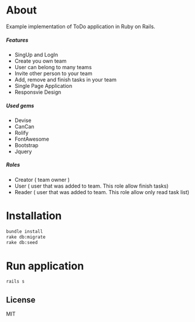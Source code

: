 # About

Example implementation of ToDo application in Ruby on Rails. 


##### Features

* SingUp and LogIn
* Create you own team
* User can belong to many teams
* Invite other person to your team
* Add, remove and finish tasks in your team
* Single Page Application
* Responsvie Design

##### Used gems

* Devise
* CanCan
* Rolify
* FontAwesome
* Bootstrap
* Jquery


##### Roles
* Creator ( team owner )
* User    ( user that was added to team. This role allow finish tasks)   
* Reader  ( user that was added to team. This role allow only read task list)

# Installation

```sh
bundle install
rake db:migrate
rake db:seed 
```

# Run application

```sh
rails s
```

License
----

MIT


